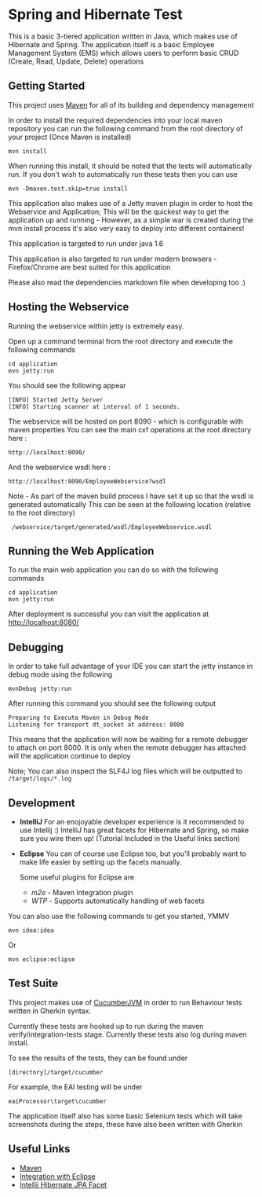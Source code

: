 Spring and Hibernate Test
=========================

This is a basic 3-tiered application written in Java, which makes use of Hibernate and Spring.
The application itself is a basic Employee Management System (EMS) which allows users to perform
basic CRUD (Create, Read, Update, Delete) operations

Getting Started
---------------

This project uses [Maven](http://maven.apache.org/) for all of its building and dependency management

In order to install the required dependencies into your local maven repository you can run the following command
from the root directory of your project (Once Maven is installed)

    mvn install
    
When running this install, it should be noted that the tests will automatically run.
If you don't wish to automatically run these tests then you can use

    mvn -Dmaven.test.skip=true install

This application also makes use of a Jetty maven plugin in order to host the Webservice and Application;
This will be the quickest way to get the application up and running - However, as a simple war is created during
the mvn install process it's also very easy to deploy into different containers!

This application is targeted to run under java 1.6

This application is also targeted to run under modern browsers - Firefox/Chrome are best suited for this application

Please also read the dependencies markdown file when developing too :)
	
Hosting the Webservice
----------------------

Running the webservice within jetty is extremely easy.

Open up a command terminal from the root directory and execute the following commands

    cd application
    mvn jetty:run

You should see the following appear

	[INFO] Started Jetty Server
	[INFO] Starting scanner at interval of 1 seconds.

The webservice will be hosted on port 8090 - which is configurable with maven properties
You can see the main cxf operations at the root directory here :

    http://localhost:8090/

And the webservice wsdl here :

    http://localhost:8090/EmployeeWebservice?wsdl

Note - As part of the maven build process I have set it up so that the wsdl is generated automatically
This can be seen at the following location (relative to the root directory)

     /webservice/target/generated/wsdl/EmployeeWebservice.wsdl
 
	
Running the Web Application 
----------------------------

To run the main web application you can do so with the following commands

    cd application
    mvn jetty:run

After deployment is successful you can visit the application at [http://localhost:8080/](http://localhost:8080)

Debugging
---------

In order to take full advantage of your IDE you can start the jetty instance in debug mode using the following

    mvnDebug jetty:run

After running this command you should see the following output

    Preparing to Execute Maven in Debug Mode
    Listening for transport dt_socket at address: 8000
    
This means that the application will now be waiting for a remote debugger to attach on port 8000. 
It is only when the remote debugger has attached will the application continue to deploy

Note; You can also inspect the SLF4J log files which will be outputted to `/target/logs/*.log`

Development
------------

- **IntelliJ**
    For an enojoyable developer experience is it recommended to use Intellij :)
    IntelliJ has great facets for Hibernate and Spring, so make sure you wire them up! (Tutorial Included in the Useful links section)

- **Eclipse**
    You can of course use Eclipse too, but you'll probably want to make life easier by setting up the facets manually.
   
    Some useful plugins for Eclipse are 
	     
    - *m2e* - Maven Integration plugin
	- *WTP* - Supports automatically handling of web facets
		 
You can also use the following commands to get you started, YMMV

    mvn idea:idea

Or

	mvn eclipse:eclipse

Test Suite
-------

This project makes use of [CucumberJVM](https://github.com/cucumber/cucumber-jvm) in order to run Behaviour tests written in Gherkin syntax.

Currently these tests are hooked up to run during the maven verify/integration-tests stage. Currently these tests also log during maven install.

To see the results of the tests, they can be found under

    [directory]/target/cucumber
	
For example, the EAI testing will be under 

    eaiProcessor\target\cucumber
	
The application itself also has some basic Selenium tests which will take screenshots during the steps, these have also been written with Gherkin

Useful Links
------------
- [Maven](http://maven.apache.org/)
- [Integration with Eclipse](http://viralpatel.net/blogs/generate-dynamic-web-project-maven-eclipse-wtp)
- [Intellij Hibernate JPA Facet](http://www.jetbrains.com/idea/features/jpa_hibernate.html)